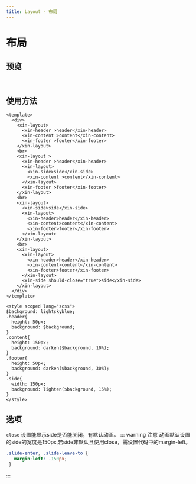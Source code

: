 ```yaml
---
title: Layout - 布局
---
```


# 布局

## 预览

&nbsp;

<ClientOnly>

<layout-demo></layout-demo>

</ClientOnly>

## 使用方法

```vue
<template>
  <div>
    <xin-layout>
      <xin-header >header</xin-header>
      <xin-content >content</xin-content>
      <xin-footer >footer</xin-footer>
    </xin-layout>
    <br>
    <xin-layout >
      <xin-header >header</xin-header>
      <xin-layout>
        <xin-side>side</xin-side>
        <xin-content >content</xin-content>
      </xin-layout>
      <xin-footer >footer</xin-footer>
    </xin-layout>
    <br>
    <xin-layout>
      <xin-side>side</xin-side>
      <xin-layout>
        <xin-header>header</xin-header>
        <xin-content>content</xin-content>
        <xin-footer>footer</xin-footer>
      </xin-layout>
    </xin-layout>
    <br>
    <xin-layout>
      <xin-layout>
        <xin-header>header</xin-header>
        <xin-content>content</xin-content>
        <xin-footer>footer</xin-footer>
      </xin-layout>
      <xin-side should-close="true">side</xin-side>
    </xin-layout>
  </div>
</template>

<style scoped lang="scss">
$background: lightskyblue;
.header{
  height: 50px;
  background: $background;
}
.content{
  height: 150px;
  background: darken($background, 10%);
}
.footer{
  height: 50px;
  background: darken($background, 30%);
}
.side{
  width: 150px;
  background: lighten($background, 15%);
}
</style>
```

## 选项<Badge text="支持选项" />

`close` 设置能显示side是否能关闭，有默认动画。
::: warning 注意
动画默认设置的side的宽度是150px,若side非默认且使用close，需设置代码中的margin-left。
```scss
.slide-enter, .slide-leave-to {
   margin-left: -150px;
 }
```
:::